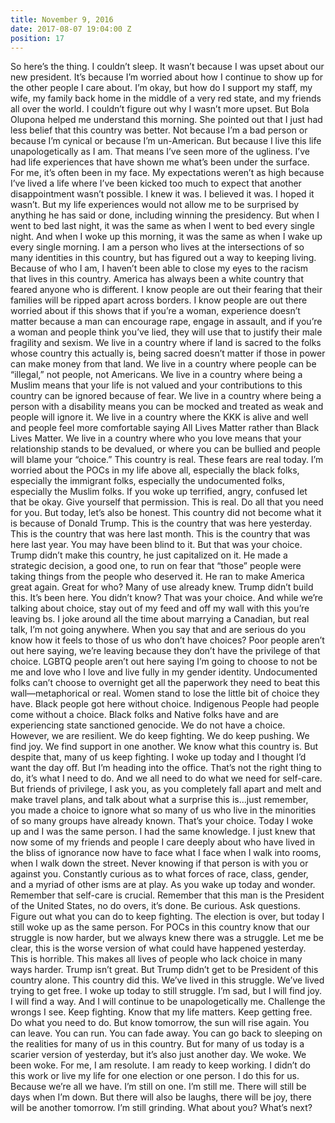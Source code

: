 ```yaml
---
title: November 9, 2016
date: 2017-08-07 19:04:00 Z
position: 17
---
```


So here’s the thing. I couldn’t sleep. It wasn’t because I was upset about our new president. It’s because I’m worried about how I continue to show up for the other people I care about. I’m okay, but how do I support my staff, my wife, my family back home in the middle of a very red state, and my friends all over the world.
I couldn’t figure out why I wasn’t more upset. But Bola Olupona helped me understand this morning. She pointed out that I just had less belief that this country was better. Not because I’m a bad person or because I’m cynical or because I’m un-American. But because I live this life unapologetically as I am. That means I’ve seen more of the ugliness. I’ve had life experiences that have shown me what’s been under the surface. For me, it’s often been in my face. My expectations weren’t as high because I’ve lived a life where I’ve been kicked too much to expect that another disappointment wasn’t possible. I knew it was. I believed it was. I hoped it wasn’t. But my life experiences would not allow me to be surprised by anything he has said or done, including winning the presidency.
But when I went to bed last night, it was the same as when I went to bed every single night. And when I woke up this morning, it was the same as when I wake up every single morning. I am a person who lives at the intersections of so many identities in this country, but has figured out a way to keeping living. Because of who I am, I haven’t been able to close my eyes to the racism that lives in this country. America has always been a white country that feared anyone who is different. I know people are out their fearing that their families will be ripped apart across borders. I know people are out there worried about if this shows that if you’re a woman, experience doesn’t matter because a man can encourage rape, engage in assault, and if you’re a woman and people think you’ve lied, they will use that to justify their male fragility and sexism. We live in a country where if land is sacred to the folks whose country this actually is, being sacred doesn’t matter if those in power can make money from that land. We live in a country where people can be “illegal,” not people, not Americans. We live in a country where being a Muslim means that your life is not valued and your contributions to this country can be ignored because of fear. We live in a country where being a person with a disability means you can be mocked and treated as weak and people will ignore it. We live in a country where the KKK is alive and well and people feel more comfortable saying All Lives Matter rather than Black Lives Matter. We live in a country where who you love means that your relationship stands to be devalued, or where you can be bullied and people will blame your “choice.” This country is real. These fears are real today. I’m worried about the POCs in my life above all, especially the black folks, especially the immigrant folks, especially the undocumented folks, especially the Muslim folks. If you woke up terrified, angry, confused let that be okay. Give yourself that permission. This is real.
Do all that you need for you. But today, let’s also be honest.
This country did not become what it is because of Donald Trump. This is the country that was here yesterday. This is the country that was here last month. This is the country that was here last year. You may have been blind to it. But that was your choice. Trump didn’t make this country, he just capitalized on it. He made a strategic decision, a good one, to run on fear that “those” people were taking things from the people who deserved it. He ran to make America great again. Great for who? Many of use already knew. Trump didn’t build this. It’s been here. You didn’t know? That was your choice.
And while we’re talking about choice, stay out of my feed and off my wall with this you’re leaving bs. I joke around all the time about marrying a Canadian, but real talk, I’m not going anywhere. When you say that and are serious do you know how it feels to those of us who don’t have choices? Poor people aren’t out here saying, we’re leaving because they don’t have the privilege of that choice. LGBTQ people aren’t out here saying I’m going to choose to not be me and love who I love and live fully in my gender identity. Undocumented folks can’t choose to overnight get all the paperwork they need to beat this wall—metaphorical or real. Women stand to lose the little bit of choice they have. Black people got here without choice. Indigenous People had people come without a choice. Black folks and Native folks have and are experiencing state sanctioned genocide. We do not have a choice.
However, we are resilient. We do keep fighting. We do keep pushing. We find joy. We find support in one another. We know what this country is. But despite that, many of us keep fighting. I woke up today and I thought I’d want the day off. But I’m heading into the office. That’s not the right thing to do, it’s what I need to do. And we all need to do what we need for self-care.
But friends of privilege, I ask you, as you completely fall apart and melt and make travel plans, and talk about what a surprise this is…just remember, you made a choice to ignore what so many of us who live in the minorities of so many groups have already known. That’s your choice. Today I woke up and I was the same person. I had the same knowledge. I just knew that now some of my friends and people I care deeply about who have lived in the bliss of ignorance now have to face what I face when I walk into rooms, when I walk down the street. Never knowing if that person is with you or against you. Constantly curious as to what forces of race, class, gender, and a myriad of other isms are at play.
As you wake up today and wonder. Remember that self-care is crucial. Remember that this man is the President of the United States, no do overs, it’s done. Be curious. Ask questions. Figure out what you can do to keep fighting. The election is over, but today I still woke up as the same person. For POCs in this country know that our struggle is now harder, but we always knew there was a struggle. Let me be clear, this is the worse version of what could have happened yesterday. This is horrible. This makes all lives of people who lack choice in many ways harder. Trump isn’t great. But Trump didn’t get to be President of this country alone. This country did this. We’ve lived in this struggle. We’ve lived trying to get free. I woke up today to still struggle. I’m sad, but I will find joy. I will find a way. And I will continue to be unapologetically me. Challenge the wrongs I see. Keep fighting. Know that my life matters. Keep getting free. Do what you need to do. But know tomorrow, the sun will rise again. You can leave. You can run. You can fade away. You can go back to sleeping on the realities for many of us in this country. But for many of us today is a scarier version of yesterday, but it’s also just another day. We woke. We been woke.
For me, I am resolute. I am ready to keep working. I didn’t do this work or live my life for one election or one person. I do this for us. Because we’re all we have. I’m still on one. I’m still me. There will still be days when I’m down. But there will also be laughs, there will be joy, there will be another tomorrow. I’m still grinding.
What about you? What’s next?

